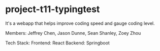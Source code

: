 # project-t11-typingtest

It's a webapp that helps improve coding speed and gauge coding level.

Members: Jeffrey Chen, Jason Dunne, Sean Shanley, Zoey Zhou

Tech Stack:
Frontend: React
Backend: Springboot
